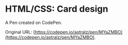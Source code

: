# HTML/CSS: Card design

A Pen created on CodePen.

Original URL: [https://codepen.io/astralz/pen/MYaZMBO](https://codepen.io/astralz/pen/MYaZMBO).

